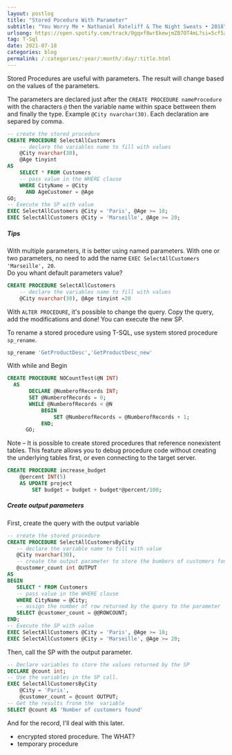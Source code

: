 ```yaml
---
layout: postlog
title: "Stored Pocedure With Parameter"
subtitle: "You Worry Me • Nathaniel Rateliff & The Night Sweats • 2018"
urlsong: https://open.spotify.com/track/0gqxf8wrEkewjmZB7OT4mL?si=5cf5a82726404bbd
tag: T-Sql
date: 2021-07-18
categories: blog
permalink: /:categories/:year/:month/:day/:title.html
---
```


Stored Procedures are useful with parameters. The result will change based on the values of the parameters.

The parameters are declared just after the `CREATE PROCEDURE nameProcedure` with the characters `@` then the variable name within space bettween them and finally the type. Example `@City nvarchar(30)`. Each declaration are separed by comma. 

```sql
-- create the stored procedure
CREATE PROCEDURE SelectAllCustomers 
    -- declare the variables name to fill with values
    @City nvarchar(30), 
    @Age tinyint
AS
    SELECT * FROM Customers 
    -- pass value in the WHERE clause
    WHERE CityName = @City 
      AND AgeCustomer = @Age
GO;
-- Execute the SP with value
EXEC SelectAllCustomers @City = 'Paris', @Age >= 18;
EXEC SelectAllCustomers @City = 'Marseille', @Age >= 20;

```
##### Tips
With multiple parameters, it is better using named parameters. With one or two parameters, no need to add the name `EXEC SelectAllCustomers 'Marseille', 20`.   
Do you whant default parameters value?
  
```sql
CREATE PROCEDURE SelectAllCustomers 
    -- declare the variables name to fill with values
    @City nvarchar(30), @Age tinyint =20
```
With `ALTER PROCEDURE`, it's possible to change the query. Copy the query, add the modifications and done! You can execute the new SP.   

To rename a stored procedure using T-SQL, use system stored procedure `sp_rename`.
```sql
sp_rename 'GetProductDesc','GetProductDesc_new'
```
With while and Begin
```sql
CREATE PROCEDURE NOCountTest(@N INT)
  AS
       DECLARE @NumberofRecords INT;
       SET @NumberofRecords = 0;
       WHILE @NumberofRecords < @N
           BEGIN
               SET @NumberofRecords = @NumberofRecords + 1;
           END;
      GO;
```
Note – It is possible to create stored procedures that reference nonexistent tables. This feature allows you to debug procedure code without creating the underlying tables first, or even connecting to the target server.
```sql
CREATE PROCEDURE increase_budget 
	@percent INT(5)
	AS UPDATE project
		SET budget = budget + budget*@percent/100;
```
##### Create output parameters
First, create the query with the output variable
 ```sql
-- create the stored procedure
CREATE PROCEDURE SelectAllCustomersByCity 
    -- declare the variable name to fill with value
    @City nvarchar(30), 
    -- create the output parameter to store the bumbers of customers found
    @customer_count int OUTPUT
AS
BEGIN
    SELECT * FROM Customers 
    -- pass value in the WHERE clause
    WHERE CityName = @City;
    -- assign the number of row returned by the query to the parameter
    SELECT @customer_count = @@ROWCOUNT;
END;
-- Execute the SP with value
EXEC SelectAllCustomers @City = 'Paris', @Age >= 18;
EXEC SelectAllCustomers @City = 'Marseille', @Age >= 20;
```
Then, call the SP with the output parameter.
```sql
-- Declare variables to store the values returned by the SP
DECLARE @count int;
-- Use the variables in the SP call.
EXEC SelectAllCustomersByCity 
    @City = 'Paris', 
    @customer_count = @count OUTPUT;
-- Get the results fronm the  variable
SELECT @count AS 'Number of customers found'
```

And for the record, I'll deal with this later. 
-  encrypted stored procedure. The WHAT?
-  temporary procedure


